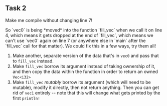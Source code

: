 ## Task 2

Make me compile without changing line 7!

<div class="hint">
  So `vec0` is being *moved* into the function `fill_vec` when we call it on line 4, which means it gets dropped at the end of `fill_vec`, which means we can't use `vec0` again on line 7 (or anywhere else in `main` after the `fill_vec` call for that matter).
  We could fix this in a few ways, try them all!

  1. Make another, separate version of the data that's in `vec0` and pass that to `fill_vec` instead.
  2. Make `fill_vec` borrow its argument instead of taking ownership of it, and then copy the data within the function in order to return an owned `Vec<i32>`
  3. Make `fill_vec` *mutably* borrow its argument (which will need to be mutable), modify it directly, then not return anything. Then you can get rid of `vec1` entirely -- note that this will change what gets printed by the first `println!`
</div>
